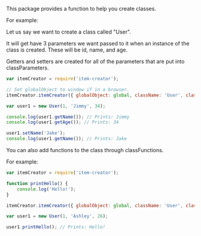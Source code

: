 This package provides a function to help you create classes.

For example:

Let us say we want to create a class called "User".

It will get have 3 parameters we want passed to it when an instance of the class is created. These will be id, name, and age.

Getters and setters are created for all of the parameters that are put into classParameters.

```js
var itemCreator = require('item-creator');

// Set globalObject to window if in a browser.
itemCreator.itemCreator({ globalObject: global, className: 'User', classParameters: ['id', 'name', 'age'] });

var user1 = new User(1, 'Jimmy', 34);

console.log(user1.getName()); // Prints: Jimmy
console.log(user1.getAge()); // Prints: 34

user1.setName('Jake');
console.log(user1.getName()); // Prints: Jake
```

You can also add functions to the class through classFunctions.

For example:

```js
var itemCreator = require('item-creator');

function printHello() {
    console.log('Hello!');
}

itemCreator.itemCreator({ globalObject: global, className: 'User', classParameters: ['id', 'name', 'age'], classFunctions: [printHello] });

var user1 = new User(1, 'Ashley', 26);

user1.printHello(); // Prints: Hello!
```